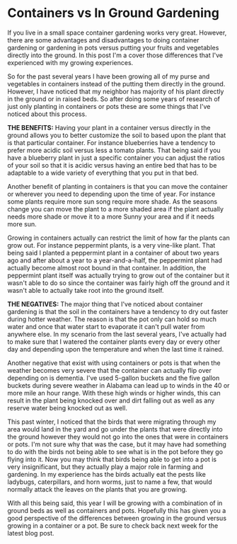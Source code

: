 # Containers vs In Ground Gardening

If you live in a small space container gardening works very great. However, there are some advantages and disadvantages to doing container gardening or gardening in pots versus putting your fruits and vegetables directly into the ground. In this post I'm a cover those differences that I've experienced with my growing experiences.  

So for the past several years I have been growing all of my purse and vegetables in containers instead of the putting them directly in the ground. However, I have noticed that my neighbor has majority of his plant directly in the ground or in raised beds. So after doing some years of research of just only planting in containers or pots these are some things that I've noticed about this process.
 
**THE BENEFITS:**
Having your plant in a container versus directly in the ground allows you to better customize the soil to based upon the plant that is that particular container. For instance blueberries have a tendency to prefer more acidic soil versus less a tomato plants. That being said if you have a blueberry plant in just a specific container you can adjust the ratios of your soil so that it is acidic versus having an entire bed that has to be adaptable to a wide variety of everything that you put in that bed.
 
 Another benefit of planting in containers is that you can move the container or wherever you need to depending upon the time of year. For instance some plants require more sun song require more shade.  As the seasons change you can move the plant to a more shaded area if the plant actually needs more shade or move it to a more Sunny your area and if it needs more sun.

 Growing in containers actually can restrict the limit of how far the plants can grow out. For instance peppermint plants, is a very vine-like plant. That being said I planted a peppermint plant in a container of about two years ago and after about a year to a year-and-a-half, the peppermint plant had actually become almost root bound in that container.  In addition, the peppermint plant itself was actually trying to grow out of the container but it wasn't able to do so since the container was fairly high off the ground and it wasn't able to actually take root into the ground itself.



**THE NEGATIVES:**
The major thing that I've noticed about container gardening is that the soil in the containers have a tendency to dry out faster during hotter weather. The reason is that the pot only can hold so much water and once that water start to evaporate it can't pull water from anywhere else. In my scenario from the last several years, I've actually had to make sure that I watered the container plants every day or every other day and depending upon the temperature and when the last time it rained. 

 Another negative that exist with using containers or pots is that when the weather becomes very severe that the container can actually flip over depending on is dementia. I've used 5-gallon buckets and the five gallon buckets during severe weather in Alabama can lead up to winds in the 40 or more mile an hour range. With these high winds or higher winds, this can result in the plant being knocked over and dirt falling out as well as any reserve water being knocked out as well.

 This past winter, I noticed that the birds that were migrating through my area would land in the yard and go under the plants that were directly into the ground however they would not go into the ones that were in containers or pots. I'm not sure why that was the case, but it may have had something to do with the birds not being able to see what is in the pot before they go flying into it.  Now you may think that birds being able to get into a pot is very insignificant, but they actually play a major role in farming and gardening. In my experience has the birds actually eat the pests like ladybugs, caterpillars, and horn worms, just to name a few, that would normally attack the leaves on the plants that you are growing.

With all this being said, this year I will be growing with a combination of in ground beds as well as containers and pots.  Hopefully this has given you a good perspective of the differences between growing in the ground versus growing in a container or a pot. Be sure to check back next week for the latest blog post.

